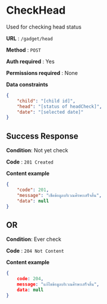 # CheckHead

Used for checking head status

**URL** : `/gadget/head`

**Method** : `POST`

**Auth required** : Yes

**Permissions required** :  None

**Data constraints**

```json
{
    "child": "[child id]",
    "head": "[status of headCheck]",
    "date": "[selected date]"
}
```

## Success Response

**Condition**: Not yet check

**Code** : `201 Created` 

**Content example**

```json
{
    "code": 201,
    "message": "เช็คข้อมูลบริเวณศีรษะเสร็จสิ้น",
    "data": null
}
```

## **OR**

**Condition**: Ever check

**Code** : `204 Not Content` 

**Content example**

```json
{
    code: 204,
    message: "แก้ไขข้อมูลบริเวณศีรษะเสร็จสิ้น",
    data: null
}
```
